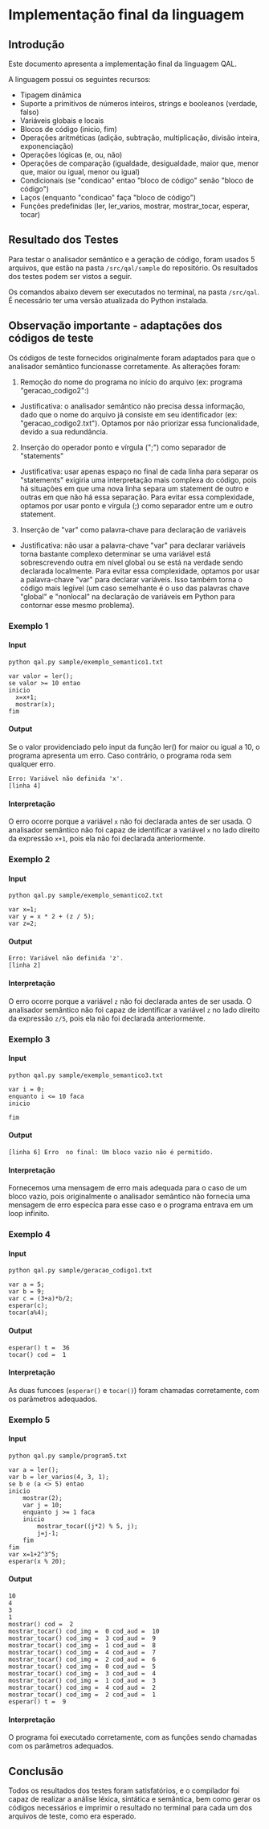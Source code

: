 # Implementação final da linguagem

## Introdução

Este documento apresenta a implementação final da linguagem QAL.

A linguagem possui os seguintes recursos:

- Tipagem dinâmica
- Suporte a primitivos de números inteiros, strings e booleanos (verdade, falso)
- Variáveis globais e locais
- Blocos de código (inicio, fim)
- Operações aritméticas (adição, subtração, multiplicação, divisão inteira, exponenciação)
- Operações lógicas (e, ou, não)
- Operações de comparação (igualdade, desigualdade, maior que, menor que, maior ou igual, menor ou igual)
- Condicionais (se "condicao" entao "bloco de código" senão "bloco de código")
- Laços (enquanto "condicao" faça "bloco de código")
- Funções predefinidas (ler, ler_varios, mostrar, mostrar_tocar, esperar, tocar)

## Resultado dos Testes

Para testar o analisador semântico e a geração de código, foram usados 5 arquivos, que estão na pasta `/src/qal/sample` do repositório. Os resultados dos testes podem ser vistos a seguir.

Os comandos abaixo devem ser executados no terminal, na pasta `/src/qal`. É necessário ter uma versão atualizada do Python instalada.

## Observação importante - adaptações dos códigos de teste

Os códigos de teste fornecidos originalmente foram adaptados para que o analisador semântico funcionasse corretamente. As alterações foram:

1. Remoção do nome do programa no início do arquivo (ex: programa "geracao_codigo2":)
- Justificativa: o analisador semântico não precisa dessa informação, dado que o nome do arquivo já consiste em seu identificador (ex: "geracao_codigo2.txt"). Optamos por não priorizar essa funcionalidade, devido a sua redundância.

2. Inserção do operador ponto e vírgula (";") como separador de "statements"
- Justificativa: usar apenas espaço no final de cada linha para separar os "statements" exigiria uma interpretação mais complexa do código, pois há situações em que uma nova linha separa um statement de outro e outras em que não há essa separação. Para evitar essa complexidade, optamos por usar ponto e vírgula (;) como separador entre um e outro statement.

3. Inserção de "var" como palavra-chave para declaração de variáveis
- Justificativa: não usar a palavra-chave "var" para declarar variáveis torna bastante complexo determinar se uma variável está sobrescrevendo outra em nível global ou se está na verdade sendo declarada localmente. Para evitar essa complexidade, optamos por usar a palavra-chave "var" para declarar variáveis. Isso também torna o código mais legível (um caso semelhante é o uso das palavras chave "global" e "nonlocal" na declaração de variáveis em Python para contornar esse mesmo problema).

### Exemplo 1

#### Input

`python qal.py sample/exemplo_semantico1.txt`

```
var valor = ler();
se valor >= 10 entao
inicio
  x=x+1;
  mostrar(x);
fim
```

#### Output

Se o valor providenciado pelo input da função ler() for maior ou igual a 10, o programa apresenta um erro.
Caso contrário, o programa roda sem qualquer erro.
```
Erro: Variável não definida 'x'.
[linha 4]
```

#### Interpretação

O erro ocorre porque a variável `x` não foi declarada antes de ser usada. O analisador semântico não foi capaz de identificar a variável `x` no lado direito da expressão `x+1`, pois ela não foi declarada anteriormente.

### Exemplo 2

#### Input

`python qal.py sample/exemplo_semantico2.txt`

```
var x=1;
var y = x * 2 + (z / 5);
var z=2;
```

#### Output

```
Erro: Variável não definida 'z'.
[linha 2]
```

#### Interpretação

O erro ocorre porque a variável `z` não foi declarada antes de ser usada. O analisador semântico não foi capaz de identificar a variável `z` no lado direito da expressão `z/5`, pois ela não foi declarada anteriormente.

### Exemplo 3

#### Input

`python qal.py sample/exemplo_semantico3.txt`

```
var i = 0;
enquanto i <= 10 faca
inicio

fim
```

#### Output

```
[linha 6] Erro  no final: Um bloco vazio não é permitido.
```

#### Interpretação

Fornecemos uma mensagem de erro mais adequada para o caso de um bloco vazio, pois originalmente o analisador semântico não fornecia uma mensagem de erro especíca para esse caso e o programa entrava em um loop infinito.

### Exemplo 4

#### Input

`python qal.py sample/geracao_codigo1.txt`

```
var a = 5;
var b = 9;
var c = (3+a)*b/2;
esperar(c);
tocar(a%4);
```

#### Output

```
esperar() t =  36
tocar() cod =  1
```

#### Interpretação

As duas funcoes (`esperar()` e `tocar()`) foram chamadas corretamente, com os parâmetros adequados.

### Exemplo 5

#### Input

`python qal.py sample/program5.txt`

```
var a = ler();
var b = ler_varios(4, 3, 1);
se b e (a <> 5) entao
inicio
    mostrar(2);
    var j = 10;
    enquanto j >= 1 faca
    inicio
        mostrar_tocar((j*2) % 5, j);
        j=j-1;
    fim
fim
var x=1+2^3^5;
esperar(x % 20);
```

#### Output

```
10
4
3
1
mostrar() cod =  2
mostrar_tocar() cod_img =  0 cod_aud =  10
mostrar_tocar() cod_img =  3 cod_aud =  9
mostrar_tocar() cod_img =  1 cod_aud =  8
mostrar_tocar() cod_img =  4 cod_aud =  7
mostrar_tocar() cod_img =  2 cod_aud =  6
mostrar_tocar() cod_img =  0 cod_aud =  5
mostrar_tocar() cod_img =  3 cod_aud =  4
mostrar_tocar() cod_img =  1 cod_aud =  3
mostrar_tocar() cod_img =  4 cod_aud =  2
mostrar_tocar() cod_img =  2 cod_aud =  1
esperar() t =  9
```

#### Interpretação

O programa foi executado corretamente, com as funções sendo chamadas com os parâmetros adequados.

## Conclusão

Todos os resultados dos testes foram satisfatórios, e o compilador foi capaz de realizar a análise léxica, sintática e semântica, bem como gerar os códigos necessários e imprimir o resultado no terminal para cada um dos arquivos de teste, como era esperado.
